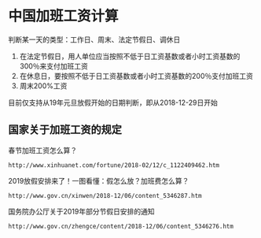 # 中国加班工资计算
判断某一天的类型：工作日、周末、法定节假日、调休日

1. 在法定节假日，用人单位应当按照不低于日工资基数或者小时工资基数的300％来支付加班工资
2. 在休息日，要按照不低于日工资基数或者小时工资基数的200％支付加班工资
3. 周末200%工资

目前仅支持从19年元旦放假开始的日期判断，即从2018-12-29日开始

## 国家关于加班工资的规定
春节加班工资怎么算？
    
    http://www.xinhuanet.com/fortune/2018-02/12/c_1122409462.htm

2019放假安排来了！一图看懂：假怎么放？加班费怎么算？
    
    http://www.gov.cn/xinwen/2018-12/06/content_5346287.htm

国务院办公厅关于2019年部分节假日安排的通知
    
    http://www.gov.cn/zhengce/content/2018-12/06/content_5346276.htm